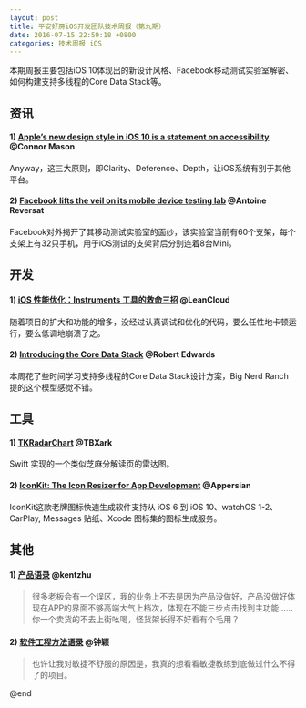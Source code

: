 ```yaml
---
layout: post
title: 平安好房iOS开发团队技术周报（第九期）
date: 2016-07-15 22:59:18 +0800
categories: 技术周报 iOS
---
```

本期周报主要包括iOS 10体现出的新设计风格、Facebook移动测试实验室解密、如何构建支持多线程的Core Data Stack等。

<!--more-->

## 资讯

#### 1) [Apple’s new design style in iOS 10 is a statement on accessibility](https://www.punchkick.com/blog/2016/07/08/apples-design-style-ios-10-accessibility) @Connor Mason

Anyway，这三大原则，即Clarity、Deference、Depth，让iOS系统有别于其他平台。

#### 2) [Facebook lifts the veil on its mobile device testing lab](https://code.facebook.com/posts/300815046928882/the-mobile-device-lab-at-the-prineville-data-center/) @Antoine Reversat

Facebook对外揭开了其移动测试实验室的面纱，该实验室当前有60个支架，每个支架上有32只手机，用于iOS测试的支架背后分别连着8台Mini。

## 开发

#### 1) [iOS 性能优化：Instruments 工具的救命三招](https://blog.leancloud.cn/2835/) @LeanCloud

随着项目的扩大和功能的增多，没经过认真调试和优化的代码，要么任性地卡顿运行，要么低调地崩溃了之。

#### 2) [Introducing the Core Data Stack](https://www.bignerdranch.com/blog/introducing-the-big-nerd-ranch-core-data-stack/#shared_coordinator) @Robert Edwards

本周花了些时间学习支持多线程的Core Data Stack设计方案，Big Nerd Ranch提的这个模型感觉不错。

## 工具

#### 1) [TKRadarChart](https://github.com/TBXark/TKRadarChart) @TBXark

Swift 实现的一个类似芝麻分解读页的雷达图。

#### 2) [IconKit: The Icon Resizer for App Development](https://itunes.apple.com/cn/app/iconkit-icon-resizer-for-app/id507135296) @Appersian

IconKit这款老牌图标快速生成软件支持从 iOS 6 到 iOS 10、watchOS 1-2、CarPlay, Messages 贴纸、Xcode 图标集的图标生成服务。

## 其他

#### 1) [产品语录](https://twitter.com/kentzhu/status/753434825978109953) @kentzhu

>很多老板会有一个误区，我的业务上不去是因为产品没做好，产品没做好体现在APP的界面不够高端大气上档次，体现在不能三步点击找到主功能……你一个卖货的不去上街吆喝，怪货架长得不好看有个毛用？

#### 2) [软件工程方法语录](http://weibo.com/1765732340/DENJO10bl?type=comment) @钟颖

>也许让我对敏捷不舒服的原因是，我真的想看看敏捷教练到底做过什么不得了的项目。

@end